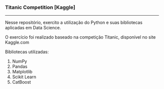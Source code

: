 ### Titanic Competition [Kaggle]
---
Nesse repositório, exercito a utilização do Python e suas bibliotecas aplicadas em Data Science.

O exercício foi realizado baseado na competição Titanic, disponível no site Kaggle.com

Bibliotecas utilizadas:
1) NumPy
2) Pandas
3) Matplotlib
4) Scikit Learn
5) CatBoost
